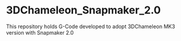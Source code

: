 # 3DChameleon_Snapmaker_2.0
This repository holds G-Code developed to adopt 3DChameleon MK3 version with Snapmaker 2.0
